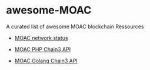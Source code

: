 # awesome-MOAC
A curated list of awesome MOAC blockchain Ressources

* [MOAC network status](https://github.com/dacelee/moac-netstats)

* [MOAC PHP Chain3 API](https://github.com/dacelee/Moac-Php-Api)

* [MOAC Golang Chain3 API](https://github.com/dacelee/moac-golang-chain3-api)
